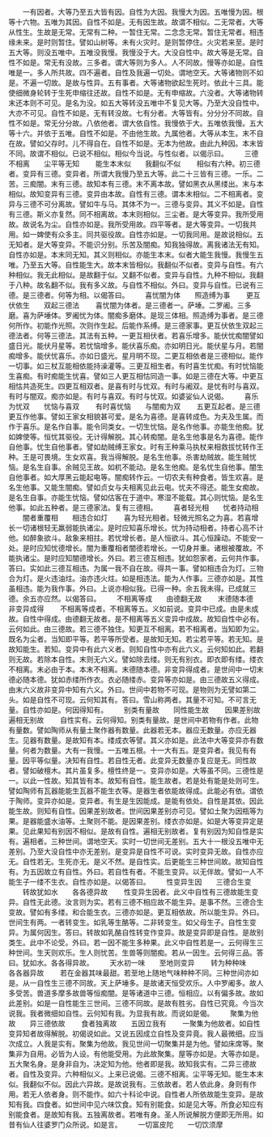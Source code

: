 <!-- { "loadSidebar": true } -->
　　一有因者。大等乃至五大皆有因。自性为大因。我慢大为因。五唯慢为因。根等十六物。五唯为其因。自性不如是。无有因生故。故谓不相似。二无常者。大等从性生。生故是无常。无常有二种。一暂住无常。二念念无常。暂住无常者。相违缘未来。是时则暂住。譬如山树等。未有火灾时。是则暂停住。火灾若来至。是时五大等。则没五唯中。五唯没我慢。我慢没于大。大没自性中。故大等是无常。自性不如是。常无有没故。三多者。谓大等则为多人。人不同故。慢等亦如是。自性唯是一。多人所共故。四不遍者。自性及我遍一切处。谓地空天。大等诸物则不如是。不遍一切故。是故与性异。五有事者。大等诸物欲起生死时。依此十三具。能使细微身轮转于生死申缩往还故。自性不如是。无有申缩故。六没者。大等诸物转末还本则不可见。是名为没。如五大等转没五唯中不复见大等。乃至大没自性中。大亦不可见。自性不如是。无有转没故。七有分者。大等皆有。分分分不同故。自性不如是。常无分分故。八依他者。谓大依自性。我慢依于大。五唯依我慢。五大等十六。并依于五唯。自性不如是。不由他生故。九属他者。大等从本生。末不自在故。譬如父存时。儿不得自在。自性不如是。无本为他故。由此九种因。本末皆不同。故谓不相似。已说不相似。相似今当说。与性似者。以偈示曰。
　　三德不相离　　尘平等无知
　　能生本末似　　我翻似不似
　　相似有六种。初三德者。变异有三德。变异者。所谓大我慢乃至五大等。此二十三皆有三德。一乐。二苦。三痴闇。末有三德。故知本有三德。末不离本故。譬如黑衣从黑缕出。末与本相似。故知变异有三德。变异由本故。自性有三德。谓本末相似。二不相离者。变异与三德不可分离故。譬如牛与马。其体不为一。三德与变异。其义不如是。自性有三德。斯义亦复然。同不相离故。本末则相似。三尘者。是大等变异。我所受用故。故说名为尘。自性亦如是。我所受用故。四平等者。是大等变异。一切我共用。如一婢使有众多主。同共驱役故。自性亦如是。一切我同用。是故说相似。五无知者。是大等变异。不能识分别。乐苦及闇痴。知我独得故。离我诸法无有知。自性亦如是。本末同无知。其义则相似。亦能生本末。似者大能生我慢。我慢生五唯。乃至五大等。自性能生大。故本末皆相似。我翻似不似者。变异与自性。有六种相似。我无此相似。是故翻于似。又翻不似者。变异与自性。九种不相似。我翻于八种。故名翻不似。我有多义故。与自性不相似。外曰。变异与自性。已说有三德。是三德者。何等为相。以偈答曰。
　　喜忧闇为体　　照造缚为事
　　更互伏依生　　双起三德法
　　喜忧闇为体者。是三德者一。萨埵。二罗阇。三多磨。喜为萨埵体。罗阇忧为体。闇痴多磨体。是现三体相。照造缚为事者。是三德何所作。初能作光照。次则作生起。后能作系缚。是三德家事。更互伏依生双起三德法者。何等三德法。其法有五种。一更互相伏者。若喜乐增多。能伏忧痴闇譬如盛日光。能伏月星等。若忧恼增多。能伏喜乐痴。亦如明日光。能伏星与月。若闇痴增多。能伏忧喜乐。亦如日盛光。星月明不现。二更互相依者是三德相似。能作一切事。如三杖互能相依能持澡灌等。三更互相生者。有时喜生忧痴。有时忧恼能生喜痴。有时痴能生忧喜。譬如三人更互相怙同造一事。如是三德在大等。中更互相怙共造死生。四更互相双者。是喜有时与忧双。有时与阇双。是忧有时与喜双。有时与闇双。痴亦如是。有时与喜双。有时与忧双。如婆娑仙人说偈。
　　喜乐为忧双　　忧恼与喜双
　　有时喜忧恼　　与闇痴为双
　　五更互起者。是三德更互作他事。譬如王家女相貌甚可爱。是名为喜德。是喜转成色。为夫及生属。而作于喜乐。是名作自事。能令同类女。一切生忧恼。是名作他事。亦能生他痴。犹如婢使等。恒忧其驱役。无计得解脱。其心转痴闇。是名生他事是名为喜德。能作自他事。忧生自他事者。譬如劫贼缚王家女。时有王种乘马执杖来相救拔忧转作王种。王是可畏境。生女欢喜。我当得解脱。是名生他事。杀害劫贼故。能生贼忧恼。是名生自事。余贼见王故。如杌不能动。是名生他痴。是名忧生自他事。闇生自他事者。如大厚黑云能起电等。闇痴转作云。一切农夫有种食者。皆生欢喜。是名生他事。又能生闇痴。譬如贞女与夫相离见此云电。忧夫不得还。能生女痴故。是名生自事。亦能生忧恼。譬如估客在于道中。寒湿不能载。其心则忧恼。是名生他事。如此五种者。是三德家法。复有三德相。
　　喜者轻光相　　忧者持动相
　　闇者重覆相　　相违合如灯
　　喜为轻光相者。轻微光照名之为喜。若喜增长一切诸根轻无羸弱能执诸尘。是时应知喜乐增长。忧为持动相者。持者心高不计他。如醉象欲斗。敌象来相拄。若忧增长者。是人恒欲斗。其心恒躁动。不能安一处。是时应知忧德增长。闇为重覆相者闇德若增长。一切身并重。诸根被覆故。不能执诸尘。是时应知闇德增长。外曰。若三德互相违。犹如怨家者。云何共作事。答曰。实如此三德互相违。为属一我不自在故。得共一事。譬如相违合为灯。三物合为灯。是火违油炷。油亦违火炷。如是相违法。能为人作事。三德亦如是。其性虽相违。能为我作事。外曰。上说亦相似我。已得一种。余五我未得。已成就三德。余五亦应然。以偈答曰。
　　不相离等成　　由德翻无故
　　末德随本德　　非变异成得
　　不相离等成者。不相离等五。义如前说。变异中已成。由是未成故。自性中得成。由德翻无故者。是不相离等五义变异中成故。故知自性中必有。云何如此。由三德故。若三德不独住。知更互不相离。若不相离者。当知即为尘。既名为尘者。当知即平等。若平等所受者。是故知无知。若尘若平等。若无知。是故知能生。若知。变异中有此六义者。则知自性中亦有此六义。云何知如此。若翻则无故。若除本自性。末则无六义。譬如除去缕。则无有别衣。即衣即有缕。缕衣不相离。末必由于本。本末不相离。末德随本德。非变异得成者。是世间中一切末德必随本德。犹如赤缕所作衣。衣必随缕赤。变异等亦如是。由三德故五义得成。由末六义故非变异中知有六义。外曰。世间中若物不可现。是物则为无譬如第二头。如是自性不可现。云何知其有。答曰。雪山称两者。其量不可知。不可言无量。自性亦如是。何因得知有。
　　别类有量故　　同性能生故
　　因果差别故　　遍相无别故
　　自性实有。云何得知。别类有量故。是世间中若物有作者。此物有量数。譬如陶师从有量土聚作器有数量。此器若无本。器应无数量。亦应无器生。见器有数量。是故知有本。缕成衣等譬。其义亦如是。此法中大等变异亦有数量。何者为数量。大有一我慢。一五唯五根。十一大有五。是变异者。我见有有量。因平等似量。决知有自性。若自性无者。此变异无数量亦复应是无。同性故者。譬如破檀木。其片虽复多。檀性终是一。变异亦如是。大等虽不同。三德性是一。以此一性故。知其皆有本。故知有自性。能生故者。若是处有能是处则可生。譬如陶师有瓦器能能生瓦器不能生衣等。是器生者依能故得成。此能必有依。谓依于陶师。变异亦如是。变异者。有生是生因能成。是能有依处。自性是其依。因此能生故。则知有自性。因果差别故者。世间因果差别亦可见。譬如土聚为因瓶等为果。是器能盛水油等。土聚则不能。是因果差别。缕衣亦如是。如是大等变异定是果。见此果知有别因不相似。是故有自性。遍相无别故者。复有别因为知自性是实有。遍相者。三种世间。谓地空天。实时一切世间无差别。五大十一根没五唯中无差别。乃至大没自性中亦无差别。是变异是自性不可说。实时变异无故。自性亦应无。自性若无。生死亦无。是义不然。是自性实。后更能生三种世间故。故知自性有。为五因故立有自性。外曰。若自性有者。不能生变异。以无伴故。譬如一人不能生子一缕不生衣。自性亦如是。以偈答曰。
　　性变异生因　　三德合生变
　　转故犹如水　　各各德异故
　　性变异生因者。此义中自性有三德故能生变异。自性无此德。汝言则为实。若有三德不相应故不能生异。是事不然。三德合生变故。譬如有多缕。和合能生衣。三德亦如是。更互相依故。所以能生异。外曰。世间生有两。一者转变生。如乳等生酪等。二非转变生。如父母生子。自性生变异。为属何因生。答曰。转故如乳酪自性转变作变异。故是变异即是自性。是故别类生。此中不论受。外曰。若一因不能生多种果。此义中自性若是一。云何得生三种世间。生天则欢乐。生人则忧苦。生兽等则闇痴。若从一因生。云何得三品。答曰。犹如水。各各得异故。
　　天水初一味　　至地则变异
　　转为种种味　　各各器异故
　　若在金器其味最甜。若至地上随地气味种种不同。三种世间亦如是。从一自性生三德不同故。天上萨埵多。是故诸天恒受欢乐。人中罗阇多。故人多受苦。兽道多摩多故兽等恒痴闇。是等诸道中三德。恒相应。以有偏多故。故如此差别。如是一自性能生三世间。三德不同故。是故有胜劣。自性已究竟。今当次说我。我者微细如自性。云何知有我。为显我有故。而说如是偈。
　　聚集为他故　　异三德依故
　　食者独离故　　五因立我有
　　一聚集为他故者。如自性变异知者故得解脱。初偈说如此。又说五因成立自性及变异竟。我人最微细。应当次成立。人我是实有。聚集为他故。我见世间一切聚集并是为他。譬如床席等。聚集非为自用。必皆为人设。有他能受用。为此故聚集。屋等亦如是。大等亦如是。五大聚名身。是身非自为。决定知为他。他者即是我。故知我实有。二异三德故者。自性及变异。六种相似义。上来已说偈。三德不相离。尘平等无知。能生本末似。我翻似不似。因此六异故。是故说我有。三依故者。若人依此身。身则有作用。若无人依者身。则不能作。如六十科论中说。自性者人所依故能生变异。是故知有我。四食者。如世间中见六味饮食。知有别能食。如是见大等。所食必知应有别能食者。是故知有我。五独离故者。若唯有身。圣人所说解脱方便即无所用。如昔有仙人往婆罗门众所说。如是言。
　　一切富皮陀　　一切饮须摩
